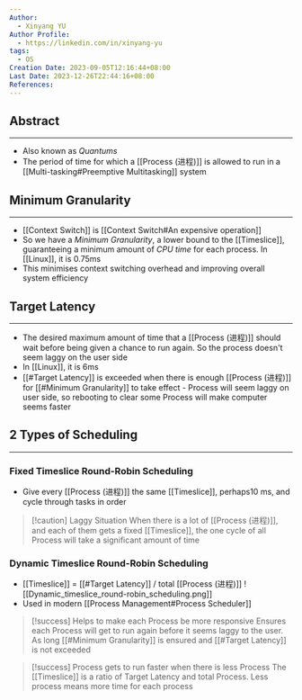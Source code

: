 ```yaml
---
Author:
  - Xinyang YU
Author Profile:
  - https://linkedin.com/in/xinyang-yu
tags:
  - OS
Creation Date: 2023-09-05T12:16:44+08:00
Last Date: 2023-12-26T22:44:16+08:00
References: 
---
```

## Abstract
---
- Also known as *Quantums*
- The period of time for which a [[Process (进程)]] is allowed to run in a [[Multi-tasking#Preemptive Multitasking]] system


## Minimum Granularity
---
- [[Context Switch]] is [[Context Switch#An expensive operation]]
- So we have a *Minimum Granularity*,  a lower bound to the [[Timeslice]], guaranteeing a minimum amount of *CPU time* for each process. In [[Linux]], it is 0.75ms
- This minimises context switching overhead and improving overall system efficiency

## Target Latency 
---
- The desired maximum amount of time that a [[Process (进程)]] should wait before being given a chance to run again. So the process doesn't seem laggy on the user side
- In [[Linux]], it is 6ms
- [[#Target Latency]] is exceeded when there is enough [[Process (进程)]] for [[#Minimum Granularity]] to take effect - Process will seem laggy on user side, so rebooting to clear some Process will make computer seems faster


## 2 Types of Scheduling
---
### Fixed Timeslice Round-Robin Scheduling
- Give every [[Process (进程)]] the same [[Timeslice]], perhaps10 ms, and cycle through tasks in order

>[!caution]  Laggy Situation
>When there is a lot of [[Process (进程)]], and each of them gets a fixed [[Timeslice]], the one cycle of all Process will take a significant amount of time

### Dynamic Timeslice Round-Robin Scheduling
- [[Timeslice]] = [[#Target Latency]] / total [[Process (进程)]]
![[Dynamic_timeslice_round-robin_scheduling.png]]
- Used in modern [[Process Management#Process Scheduler]]

>[!success] Helps to make each Process be more responsive
>Ensures each Process will get to run again before it seems laggy to the user. As long [[#Minimum Granularity]] is ensured and [[#Target Latency]] is not exceeded 

>[!success]  Process gets to run faster when there is less Process
>The [[Timeslice]] is a ratio of Target Latency and total Process. Less process means more time for each process